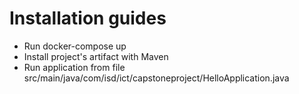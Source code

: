 # Installation guides
* Run docker-compose up
* Install project's artifact with Maven
* Run application from file src/main/java/com/isd/ict/capstoneproject/HelloApplication.java